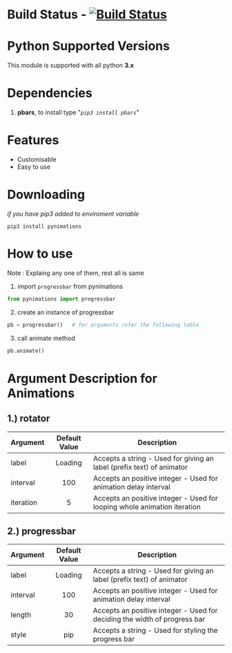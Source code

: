 <br>

# Build Status - [![Build Status](https://travis-ci.org/tbhaxor/pynimations.svg?branch=master)](https://travis-ci.org/tbhaxor/pynimations)

# Python Supported Versions
This module is supported with all python **3.x** 

# Dependencies
1. **pbars**, to install type "_`pip3 install pbars`_"

# Features
+ Customisable
+ Easy to use

# Downloading
_if you have pip3 added to enviroment variable_
```
pip3 install pynimations
```
# How to use
Note : Explaing any one of them, rest all is same
1. import `progressbar` from pynimations
```python
from pynimations import progressbar
```

2. create an instance of progressbar
```python
pb = progressbar()   # for arguments refer the following table
```

3. call animate method
```python
pb.animate()
```

# Argument Description for Animations
## 1.) rotator
<table>
<thead>
<tr>
<th>Argument</th>
<th align="center">Default Value</th>
<th>Description</th>
</tr>
</thead>
<tbody>
<tr>
<td>label</td>
<td align="center">Loading</td>
<td>Accepts a string - Used for giving an label (prefix text) of animator</td>
</tr>
<tr>
<td>interval</td>
<td align="center">100</td>
<td>Accepts an positive integer - Used for animation delay interval</td>
</tr>
<tr>
<td>iteration</td>
<td align="center">5</td>
<td>Accepts an positive integer - Used for looping whole animation iteration</td>
</tr></tbody></table>

## 2.) progressbar
<table>
<thead>
<tr>
<th>Argument</th>
<th align="center">Default Value</th>
<th>Description</th>
</tr>
</thead>
<tbody>
<tr>
<td>label</td>
<td align="center">Loading</td>
<td>Accepts a string - Used for giving an label (prefix text) of animator</td>
</tr>
<tr>
<td>interval</td>
<td align="center">100</td>
<td>Accepts an positive integer - Used for animation delay interval</td>
</tr>
<tr>
<td>length</td>
<td align="center">30</td>
<td>Accepts an positive integer - Used for deciding the width of progress bar</td>
</tr>
<tr>
<td>style</td>
<td align="center">pip</td>
<td>Accepts a string - Used for styling the progress bar</td>
</tr></tbody></table>



